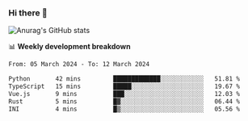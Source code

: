 ### Hi there 👋
![Anurag's GitHub stats](https://github-readme-stats.vercel.app/api?username=jami1024&show_icons=true&theme=radical)

📊 **Weekly development breakdown**
<!--START_SECTION:waka-->

```txt
From: 05 March 2024 - To: 12 March 2024

Python       42 mins         █████████████░░░░░░░░░░░░   51.81 %
TypeScript   15 mins         █████░░░░░░░░░░░░░░░░░░░░   19.67 %
Vue.js       9 mins          ███░░░░░░░░░░░░░░░░░░░░░░   12.03 %
Rust         5 mins          █▓░░░░░░░░░░░░░░░░░░░░░░░   06.44 %
INI          4 mins          █▒░░░░░░░░░░░░░░░░░░░░░░░   05.56 %
```

<!--END_SECTION:waka-->
<!--
**jami1024/jami1024** is a ✨ _special_ ✨ repository because its `README.md` (this file) appears on your GitHub profile.

Here are some ideas to get you started:

- 🔭 I’m currently working on ...
- 🌱 I’m currently learning ...
- 👯 I’m looking to collaborate on ...
- 🤔 I’m looking for help with ...
- 💬 Ask me about ...
- 📫 How to reach me: ...
- 😄 Pronouns: ...
- ⚡ Fun fact: ...
-->
